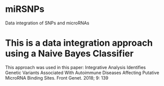 # miRSNPs
Data integration of SNPs and microRNAs
# This is a data integration approach using a Naive Bayes Classifier
This approach was used in this paper: Integrative Analysis Identifies Genetic Variants Associated With Autoimmune Diseases Affecting Putative MicroRNA Binding Sites. Front Genet. 2018; 9: 139
